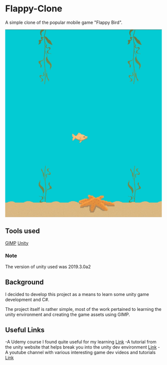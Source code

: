 # Flappy-Clone

A simple clone of the popular mobile game "Flappy Bird". 

![Screenshot](readme_resources/FlappyClonePreview.gif)

## Tools used
[GIMP](https://www.gimp.org/)
[Unity](https://unity.com/)

### Note
The version of unity used was 2019.3.0a2

## Background

I decided to develop this project as a means to learn some unity game development and C#.

The project itself is rather simple, most of the work pertained to learning the unity environment and creating the game assets using GIMP.

## Useful Links

-A Udemy course I found quite useful for my learning [Link](https://www.udemy.com/course/the-ultimate-guide-to-game-development-with-unity/?utm_source=adwords-learn&utm_medium=udemyads&utm_campaign=NEW-AW-PROS-TECH-ROW-DSA-1-EN-EURO_._ci__._sl_ENG_._vi_TECH_._sd_All_._la_EN_._&utm_content=deal4584&utm_term=_._ag_57696320151_._ad_318300707729_._de_c_._dm__._pl__._ti_dsa-796176361085_._li_1007850_._pd__._&gclid=EAIaIQobChMIufXDpqzg5gIVQuDtCh2KHwA-EAAYAiAAEgLnlPD_BwE)
-A tutorial from the unity website that helps break you into the unity dev environment [Link](https://unity.com/how-to/make-games-without-programming)
-A youtube channel with various interesting game dev videos and tutorials [Link](https://www.youtube.com/watch?v=on9nwbZngyw)
